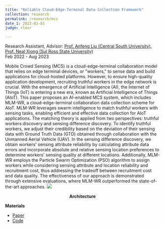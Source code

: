 ```yaml
---
title: "Reliable Cloud-Edge-Terminal Data Collection Framework"
collection: research
permalink: /research/mcs
date_1: 2022-02-01
judge: clear

---
```

<p>Research Assistant, Advisor: <a href="https://scholar.google.com/citations?user=9RDpn1gAAAAJ&hl=zh-CN">Prof. Anfeng Liu (Central South University)</a>, <a href="https://srinfo.sulross.edu/fs/1448">Prof. Neal Xiong (Sul Ross State University)</a> <br>Feb 2022 - Aug 2023</p>
Mobile Crowd Sensing (MCS) is a cloud-edge-terminal collaboration model that relies on edge terminal devices, or "workers," to sense data and build applications for cloud-hosted platforms. However, to ensure high-quality application development, recruiting truthful workers in the edge network is crucial. With the emergence of Artificial Intelligence (AI), the Internet of Things (IoT) is entering a new era, known as Artificial Intelligence of Things (AIoT). This paper proposes an AI-enabled MCS system, which includes MLM-WR, a cloud-edge-terminal collaboration data collection scheme for AIoT. MLM-WR leverages swarm intelligence to match truthful workers with sensing tasks, enabling efficient and effective data collection for AIoT applications. The matching theory is applied from two perspectives: truthful workers discovery and sensing difference discovery. To identify truthful workers, we adjust their credibility based on the deviation of their sensing data with Ground Truth Data (GTD) obtained through collaboration with the Unmanned Aerial Vehicle (UAV). In the sensing difference discovery, we obtain workers' sensing attribute reliability by calculating attribute data errors and incorporate absolute and relative sensing location preferences to determine workers' sensing quality at different locations. Additionally, MLM-WR employs the Particle Swarm Optimization (PSO) algorithm to assign workers while considering sensing attribute and location reliability and recruitment cost, thus addressing the tradeoff between recruitment cost and data quality. The effectiveness of our approach is demonstrated through extensive evaluations, where MLM-WR outperformed the state-of-the-art approaches.

<img src='/images/MCS.png'>
<p><center><b>Architecture</b></center></p>

**Materials**
<ul>
<li><a href="https://ieeexplore.ieee.org/document/10234647">Paper</a></li> 
<li><a href="https://github.com/JhengLu/MLM-WR">Code</a></li>
</ul>
